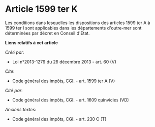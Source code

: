 # Article 1599 ter K

Les conditions dans lesquelles les dispositions des articles 1599 ter A à 1599 ter I sont applicables dans les départements
d'outre-mer sont déterminées par décret en Conseil d'Etat.

**Liens relatifs à cet article**

_Créé par_:

  - Loi n°2013-1279 du 29 décembre 2013 - art. 60 (V)

_Cite_:

  - Code général des impôts, CGI. - art. 1599 ter A (V)

_Cité par_:

  - Code général des impôts, CGI. - art. 1609 quinvicies (VD)

_Anciens textes_:

  - Code général des impôts, CGI. - art. 230 C (T)
